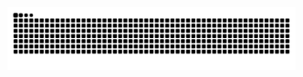 <img alt="github contribution grid snake animation" src="https://raw.githubusercontent.com/Chintamanichourase/Chintamanichourase/output/github-contribution-grid-snake.svg">



